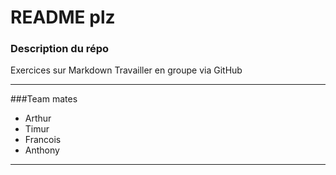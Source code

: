 # README plz

### Description du répo

Exercices sur Markdown
Travailler en groupe via GitHub

________________________________
###Team mates

- Arthur
- Timur
- Francois
- Anthony
________________________________


